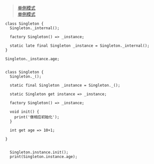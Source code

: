 > [ 单例模式 ]( https://flutter.cn/community/tutorials/singleton-pattern-in-flutter-n-dart )   <br/>
> [ 单例模式 ]( [https://juejin.cn/post/7088617916169453576 )   <br/>

```
class Singleton {
  Singleton._internal();
  
  factory Singleton() => _instance;
  
  static late final Singleton _instance = Singleton._internal();
}

Singleton._instance.age;

```

```

class Singleton {
  Singleton._();

  static final Singleton _instance = Singleton._();

  static Singleton get instance => _instance;

  factory Singleton() => _instance;

  void init() {
    print('做相应初始化');
  }

  int get age => 10+1;

}


  Singleton.instance.init();
  print(Singleton.instance.age);

```
